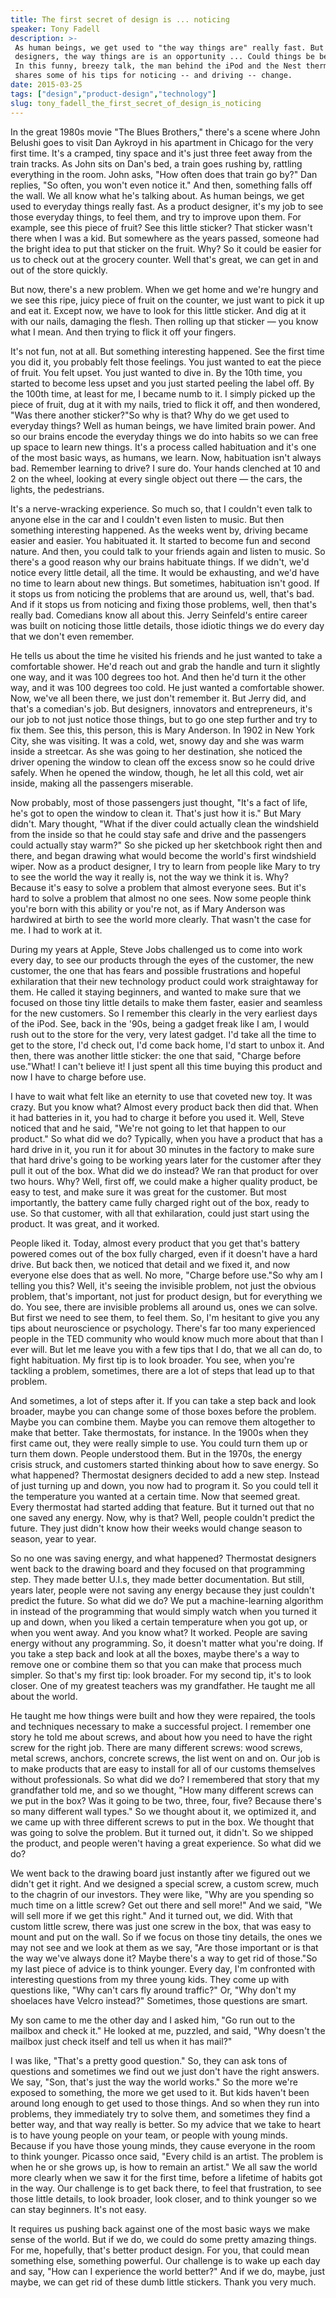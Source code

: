 ```yaml
---
title: The first secret of design is ... noticing
speaker: Tony Fadell
description: >-
 As human beings, we get used to "the way things are" really fast. But for
 designers, the way things are is an opportunity ... Could things be better? How?
 In this funny, breezy talk, the man behind the iPod and the Nest thermostat
 shares some of his tips for noticing -- and driving -- change.
date: 2015-03-25
tags: ["design","product-design","technology"]
slug: tony_fadell_the_first_secret_of_design_is_noticing
---
```


In the great 1980s movie "The Blues Brothers," there's a scene where John Belushi goes to
visit Dan Aykroyd in his apartment in Chicago for the very first time. It's a cramped,
tiny space and it's just three feet away from the train tracks. As John sits on Dan's bed,
a train goes rushing by, rattling everything in the room. John asks, "How often does that
train go by?" Dan replies, "So often, you won't even notice it." And then, something falls
off the wall. We all know what he's talking about. As human beings, we get used to everyday
things really fast. As a product designer, it's my job to see those everyday things, to
feel them, and try to improve upon them. For example, see this piece of fruit? See this
little sticker? That sticker wasn't there when I was a kid. But somewhere as the years
passed, someone had the bright idea to put that sticker on the fruit. Why? So it could be
easier for us to check out at the grocery counter. Well that's great, we can get in and
out of the store quickly.

But now, there's a new problem. When we get home and we're hungry and we see this ripe,
juicy piece of fruit on the counter, we just want to pick it up and eat it. Except now, we
have to look for this little sticker. And dig at it with our nails, damaging the flesh.
Then rolling up that sticker — you know what I mean. And then trying to flick it off your
fingers. 

It's not fun, not at all. But something interesting happened. See the first time you did
it, you probably felt those feelings. You just wanted to eat the piece of fruit. You felt
upset. You just wanted to dive in. By the 10th time, you started to become less upset and
you just started peeling the label off. By the 100th time, at least for me, I became numb
to it. I simply picked up the piece of fruit, dug at it with my nails, tried to flick it
off, and then wondered, "Was there another sticker?"So why is that? Why do we get used to
everyday things? Well as human beings, we have limited brain power. And so our brains
encode the everyday things we do into habits so we can free up space to learn new
things. It's a process called habituation and it's one of the most basic ways, as humans,
we learn. Now, habituation isn't always bad. Remember learning to drive? I sure do. Your
hands clenched at 10 and 2 on the wheel, looking at every single object out there — the
cars, the lights, the pedestrians.

It's a nerve-wracking experience. So much so, that I couldn't even talk to anyone else in
the car and I couldn't even listen to music. But then something interesting happened. As
the weeks went by, driving became easier and easier. You habituated it. It started to
become fun and second nature. And then, you could talk to your friends again and listen
to music. So there's a good reason why our brains habituate things. If we didn't, we'd
notice every little detail, all the time. It would be exhausting, and we'd have no time to
learn about new things. But sometimes, habituation isn't good. If it stops us from noticing
 the problems that are around us, well, that's bad. And if it stops us from noticing and
fixing those problems, well, then that's really bad. Comedians know all about this. Jerry
Seinfeld's entire career was built on noticing those little details, those idiotic things
we do every day that we don't even remember.

He tells us about the time he visited his friends and he just wanted to take a
comfortable shower. He'd reach out and grab the handle and turn it slightly one way, and
it was 100 degrees too hot. And then he'd turn it the other way, and it was 100 degrees
too cold. He just wanted a comfortable shower. Now, we've all been there, we just don't
remember it. But Jerry did, and that's a comedian's job. But designers, innovators and
entrepreneurs, it's our job to not just notice those things, but to go one step further
and try to fix them. See this, this person, this is Mary Anderson. In 1902 in New York
City, she was visiting. It was a cold, wet, snowy day and she was warm inside a streetcar.
As she was going to her destination, she noticed the driver opening the window to clean
off the excess snow so he could drive safely. When he opened the window, though, he let
all this cold, wet air inside, making all the passengers miserable.

Now probably, most of those passengers just thought, "It's a fact of life, he's got to
open the window to clean it. That's just how it is." But Mary didn't. Mary thought, "What
if the diver could actually clean the windshield from the inside so that he could stay
safe and drive and the passengers could actually stay warm?" So she picked up her
sketchbook right then and there, and began drawing what would become the world's first
windshield wiper. Now as a product designer, I try to learn from people like Mary to try to
see the world the way it really is, not the way we think it is. Why? Because it's easy to
solve a problem that almost everyone sees. But it's hard to solve a problem that almost no
one sees. Now some people think you're born with this ability or you're not, as if Mary
Anderson was hardwired at birth to see the world more clearly. That wasn't the case for
me. I had to work at it.

During my years at Apple, Steve Jobs challenged us to come into work every day, to see our
products through the eyes of the customer, the new customer, the one that has fears and
possible frustrations and hopeful exhilaration that their new technology product could
work straightaway for them. He called it staying beginners, and wanted to make sure that
we focused on those tiny little details to make them faster, easier and seamless for the
new customers. So I remember this clearly in the very earliest days of the iPod. See, back
in the '90s, being a gadget freak like I am, I would rush out to the store for the very,
very latest gadget. I'd take all the time to get to the store, I'd check out, I'd come
back home, I'd start to unbox it. And then, there was another little sticker: the one
that said, "Charge before use."What! I can't believe it! I just spent all this time buying
this product and now I have to charge before use.

I have to wait what felt like an eternity to use that coveted new toy. It was crazy. But
you know what? Almost every product back then did that. When it had batteries in it, you
had to charge it before you used it. Well, Steve noticed that and he said, "We're not
going to let that happen to our product." So what did we do? Typically, when you have a
product that has a hard drive in it, you run it for about 30 minutes in the factory to
make sure that hard drive's going to be working years later for the customer after they 
pull it out of the box. What did we do instead? We ran that product for over two hours.
Why? Well, first off, we could make a higher quality product, be easy to test, and make
sure it was great for the customer. But most importantly, the battery came fully charged
right out of the box, ready to use. So that customer, with all that exhilaration, could
just start using the product. It was great, and it worked.

People liked it. Today, almost every product that you get that's battery powered comes out
of the box fully charged, even if it doesn't have a hard drive. But back then, we noticed 
that detail and we fixed it, and now everyone else does that as well. No more, "Charge
before use."So why am I telling you this? Well, it's seeing the invisible problem, not
just the obvious problem, that's important, not just for product design, but for
everything we do. You see, there are invisible problems all around us, ones we can solve.
But first we need to see them, to feel them. So, I'm hesitant to give you any tips about
neuroscience or psychology. There's far too many experienced people in the TED community
who would know much more about that than I ever will. But let me leave you with a few tips
that I do, that we all can do, to fight habituation. My first tip is to look broader. You
see, when you're tackling a problem, sometimes, there are a lot of steps that lead up to
that problem.

And sometimes, a lot of steps after it. If you can take a step back and look broader,
maybe you can change some of those boxes before the problem. Maybe you can combine them.
Maybe you can remove them altogether to make that better. Take thermostats, for instance.
In the 1900s when they first came out, they were really simple to use. You could turn them
up or turn them down. People understood them. But in the 1970s, the energy crisis struck,
and customers started thinking about how to save energy. So what happened? Thermostat
designers decided to add a new step. Instead of just turning up and down, you now had to
program it. So you could tell it the temperature you wanted at a certain time. Now that
seemed great. Every thermostat had started adding that feature. But it turned out that no
one saved any energy. Now, why is that? Well, people couldn't predict the future. They
just didn't know how their weeks would change season to season, year to
year.

So no one was saving energy, and what happened? Thermostat designers went back to the
drawing board and they focused on that programming step. They made better U.I.s, they made
better documentation. But still, years later, people were not saving any energy because
they just couldn't predict the future. So what did we do? We put a machine-learning
algorithm in instead of the programming that would simply watch when you turned it up and
down, when you liked a certain temperature when you got up, or when you went away. And you
know what? It worked. People are saving energy without any programming. So, it doesn't
matter what you're doing. If you take a step back and look at all the boxes, maybe
there's a way to remove one or combine them so that you can make that process much
simpler. So that's my first tip: look broader. For my second tip, it's to look closer. One
of my greatest teachers was my grandfather. He taught me all about the
world.

He taught me how things were built and how they were repaired, the tools and techniques
necessary to make a successful project. I remember one story he told me about screws, and
about how you need to have the right screw for the right job. There are many different
screws: wood screws, metal screws, anchors, concrete screws, the list went on and on. Our
job is to make products that are easy to install for all of our customs themselves without
professionals. So what did we do? I remembered that story that my grandfather told me,
and so we thought, "How many different screws can we put in the box? Was it going to be
two, three, four, five? Because there's so many different wall types." So we thought about
it, we optimized it, and we came up with three different screws to put in the box. We
thought that was going to solve the problem. But it turned out, it didn't. So we shipped
the product, and people weren't having a great experience. So what did we
do?

We went back to the drawing board just instantly after we figured out we didn't get it
right. And we designed a special screw, a custom screw, much to the chagrin of our
investors. They were like, "Why are you spending so much time on a little screw? Get out
there and sell more!" And we said, "We will sell more if we get this right." And it
turned out, we did. With that custom little screw, there was just one screw in the box,
that was easy to mount and put on the wall. So if we focus on those tiny details, the ones
we may not see and we look at them as we say, "Are those important or is that the way
we've always done it? Maybe there's a way to get rid of those."So my last piece of advice
is to think younger. Every day, I'm confronted with interesting questions from my three
young kids. They come up with questions like, "Why can't cars fly around traffic?" Or,
"Why don't my shoelaces have Velcro instead?" Sometimes, those questions are
smart.

My son came to me the other day and I asked him, "Go run out to the mailbox and check
it." He looked at me, puzzled, and said, "Why doesn't the mailbox just check itself and
tell us when it has mail?" 

I was like, "That's a pretty good question." So, they can ask tons of questions and
sometimes we find out we just don't have the right answers. We say, "Son, that's just the
way the world works." So the more we're exposed to something, the more we get used to it.
But kids haven't been around long enough to get used to those things. And so when they
run into problems, they immediately try to solve them, and sometimes they find a better
way, and that way really is better. So my advice that we take to heart is to have young
people on your team, or people with young minds. Because if you have those young minds,
they cause everyone in the room to think younger. Picasso once said, "Every child is an
artist. The problem is when he or she grows up, is how to remain an artist." We all saw
the world more clearly when we saw it for the first time, before a lifetime of habits got
in the way. Our challenge is to get back there, to feel that frustration, to see those
little details, to look broader, look closer, and to think younger so we can stay
beginners. It's not easy.

It requires us pushing back against one of the most basic ways we make sense of the world.
But if we do, we could do some pretty amazing things. For me, hopefully, that's better
product design. For you, that could mean something else, something powerful. Our challenge
is to wake up each day and say, "How can I experience the world better?" And if we do,
maybe, just maybe, we can get rid of these dumb little stickers. Thank you very
much.

<!--
ad_duration=3.33
comment_count=106
event="TED2015"
external_start_time=0
intro_duration=11.82
is_subtitle_required="False"
is_talk_featured="True"
language="en"
language_swap="False"
native_language="en"
number_of_related_talks=6
number_of_speakers=1
number_of_subtitled_videos=31
number_of_tags=3
number_of_talk_download_languages=31
number_of_talk_more_resources=0
number_of_talk_recommendations=0
number_of_talks_take_actions=0
post_ad_duration=0.83
published_timestamp="2015-06-03 14:59:03"
recording_date="2015-03-25"
speaker_description="Product creator"
speaker_is_published=1
speaker_name="Tony Fadell"
talk_name="The first secret of design is ... noticing"
talks_tags=["design","product-design","technology"]
url_audio="https://download.ted.com/talks/TonyFadell_2015.mp3?apikey=acme-roadrunner"
url_photo_speaker="https://pe.tedcdn.com/images/ted/5c94866b8622910321af0b43d774c08541ff0691_254x191.jpg"
url_photo_talk="https://pe.tedcdn.com/images/ted/608e677e4392bcdcf82b068fa221b9df74a213ef_2880x1620.jpg"
url_webpage="https://www.ted.com/talks/tony_fadell_the_first_secret_of_design_is_noticing"
video_type_name="TED Stage Talk"
-->